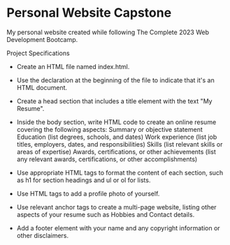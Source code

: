 # Personal Website Capstone
My personal website created while following The Complete 2023 Web Development Bootcamp. 

Project Specifications
- Create an HTML file named index.html.

- Use the <!DOCTYPE html> declaration at the beginning of the file to indicate that it's an HTML document.

- Create a head section that includes a title element with the text "My Resume".

- Inside the body section, write HTML code to create an online resume covering the following aspects:
  Summary or objective statement
  Education (list degrees, schools, and dates)
  Work experience (list job titles, employers, dates, and responsibilities)
  Skills (list relevant skills or areas of expertise)
  Awards, certifications, or other achievements (list any relevant awards, certifications, or other accomplishments)

- Use appropriate HTML tags to format the content of each section, such as h1 for section headings and ul or ol for lists.

- Use HTML tags to add a profile photo of yourself.

- Use relevant anchor tags to create a multi-page website, listing other aspects of your resume such as Hobbies and Contact details.

- Add a footer element with your name and any copyright information or other disclaimers.


